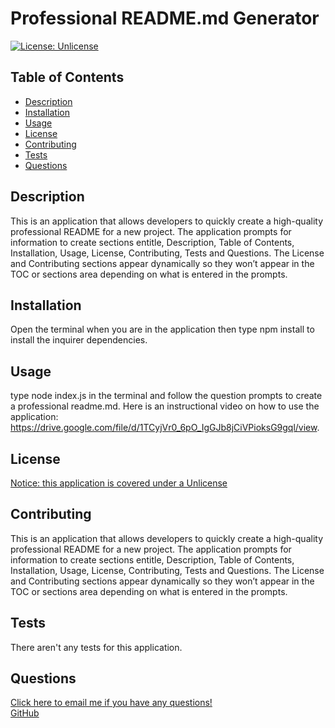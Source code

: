 # Professional README.md Generator
[![License: Unlicense](https://img.shields.io/badge/license-Unlicense-blue.svg)](http://unlicense.org/)
## Table of Contents
* [Description](#description)
* [Installation](#installation)
* [Usage](#usage) 
* [License](#license) 
* [Contributing](#contributing)
* [Tests](#tests)
* [Questions](#questions)

## Description
This is an application that allows developers to quickly create a high-quality professional README for a new project. The application prompts for information to create sections entitle, Description, Table of Contents, Installation, Usage, License, Contributing, Tests and Questions. The License and Contributing sections appear dynamically so they won’t appear in the TOC or sections area depending on what is entered in the prompts.

## Installation
Open the terminal when you are in the application then type npm install to install the inquirer dependencies.

## Usage
type node index.js in the terminal and follow the question prompts to create a professional readme.md. Here is an instructional video on how to use the application:  https://drive.google.com/file/d/1TCyjVr0_6pO_IgGJb8jCiVPioksG9gql/view.

## License
<a href="https://unlicense.org/">Notice: this application is covered under a Unlicense</a>

## Contributing
This is an application that allows developers to quickly create a high-quality professional README for a new project. The application prompts for information to create sections entitle, Description, Table of Contents, Installation, Usage, License, Contributing, Tests and Questions. The License and Contributing sections appear dynamically so they won’t appear in the TOC or sections area depending on what is entered in the prompts.

## Tests
There aren't any tests for this application.

## Questions
<a href="mailto:jessica.stabler@gmail.com"> Click here to email me if you have any questions!</a>
<br>
<a href="https://github.com/jstable1">GitHub</a>
